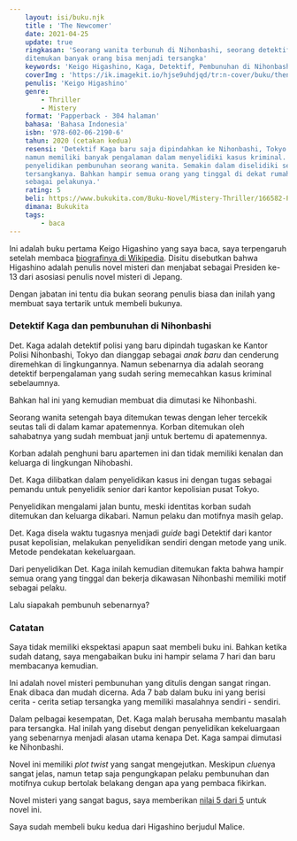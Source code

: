 ```yaml
---
    layout: isi/buku.njk
    title : 'The Newcomer'
    date: 2021-04-25
    update: true
    ringkasan: 'Seorang wanita terbunuh di Nihonbashi, seorang detektif datang menyelidikinya dan
    ditemukan banyak orang bisa menjadi tersangka'
    keywords: 'Keigo Higashino, Kaga, Detektif, Pembunuhan di Nihonbashi, The Newcomer, Jepang, Misteri, Novel'
    coverImg : 'https://ik.imagekit.io/hjse9uhdjqd/tr:n-cover/buku/thenewcomer_jNnlkJXcfB.jpg'
    penulis: 'Keigo Higashino'
    genre: 
        - Thriller
        - Mistery
    format: 'Papperback - 304 halaman'
    bahasa: 'Bahasa Indonesia'
    isbn: '978-602-06-2190-6'
    tahun: 2020 (cetakan kedua)
    resensi: 'Detektif Kaga baru saja dipindahkan ke Nihonbashi, Tokyo. Dia memang pendatang baru
    namun memiliki banyak pengalaman dalam menyelidiki kasus kriminal. Langsung bergabung dengan
    penyelidikan pembunuhan seorang wanita. Semakin dalam diselidiki semakin banyak kemungkinan
    tersangkanya. Bahkan hampir semua orang yang tinggal di dekat rumah korban memiliki motif
    sebagai pelakunya.'
    rating: 5
    beli: https://www.bukukita.com/Buku-Novel/Mistery-Thriller/166582-Pembunuhan-di-Nihonbashi.html 
    dimana: Bukukita
    tags: 
        - baca
---
```


Ini adalah buku pertama Keigo Higashino yang saya baca, saya terpengaruh setelah membaca
[biografinya di Wikipedia](https://en.wikipedia.org/wiki/Keigo_Higashino). Disitu disebutkan bahwa
Higashino adalah penulis novel misteri dan menjabat sebagai Presiden ke-13 dari asosiasi penulis
novel misteri di Jepang.

Dengan jabatan ini tentu dia bukan seorang penulis biasa dan inilah yang membuat saya tertarik untuk
membeli bukunya.

### Detektif Kaga dan pembunuhan di Nihonbashi

Det. Kaga adalah detektif polisi yang baru dipindah tugaskan ke Kantor Polisi Nihonbashi, Tokyo dan
dianggap sebagai *anak baru* dan cenderung diremehkan di lingkungannya. Namun sebenarnya dia adalah
seorang detektif berpengalaman yang sudah sering memecahkan kasus kriminal sebelaumnya.

Bahkan hal ini yang kemudian membuat dia dimutasi ke Nihonbashi.

Seorang wanita setengah baya ditemukan tewas dengan leher tercekik seutas tali di dalam kamar
apatemennya. Korban ditemukan oleh sahabatnya yang sudah membuat janji untuk bertemu di apatemennya.

Korban adalah penghuni baru apartemen ini dan tidak memiliki kenalan dan keluarga di lingkungan
Nihobashi. 

Det. Kaga dilibatkan dalam penyelidikan kasus ini dengan tugas sebagai pemandu untuk penyelidik
senior dari kantor kepolisian pusat Tokyo.

Penyelidikan mengalami jalan buntu, meski identitas korban sudah ditemukan dan keluarga dikabari.
Namun pelaku dan motifnya masih gelap.

Det. Kaga disela waktu tugasnya menjadi *guide* bagi Detektif dari kantor pusat kepolisian,
melakukan penyelidikan sendiri dengan metode yang unik. Metode pendekatan kekeluargaan.

Dari penyelidikan Det. Kaga inilah kemudian ditemukan fakta bahwa hampir semua orang yang tinggal
dan bekerja dikawasan Nihonbashi memiliki motif sebagai pelaku.

Lalu siapakah pembunuh sebenarnya?

### Catatan

Saya tidak memiliki ekspektasi apapun saat membeli buku ini. Bahkan ketika sudah datang, saya
mengabaikan buku ini hampir selama 7 hari dan baru membacanya kemudian.

Ini adalah novel misteri pembunuhan yang ditulis dengan sangat ringan. Enak dibaca dan mudah
dicerna. Ada 7 bab dalam buku ini yang berisi cerita - cerita setiap tersangka yang memiliki
masalahnya sendiri - sendiri. 

Dalam pelbagai kesempatan, Det. Kaga malah berusaha membantu masalah para tersangka. Hal inilah yang disebut dengan penyelidikan kekeluargaan yang sebenarnya menjadi alasan utama kenapa Det. Kaga sampai dimutasi ke Nihonbashi.

Novel ini memiliki *plot twist* yang sangat mengejutkan. Meskipun *clue*nya sangat jelas, namun
tetap saja pengungkapan pelaku pembunuhan dan motifnya cukup bertolak belakang dengan apa yang
pembaca fikirkan.

Novel misteri yang sangat bagus, saya memberikan [nilai 5 dari 5](http://localhost:8080/baca/rating) untuk novel ini.

Saya sudah membeli buku kedua dari Higashino berjudul Malice.
